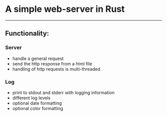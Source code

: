 # A simple web-server in Rust

---

## Functionality:
### Server
- handle a general request
- send the http response from a html file
- handling of http requests is multi-threaded

### Log
- print to stdout and stderr with logging information
- different log levels 
- optional date formatting
- optional color formatting
